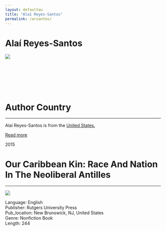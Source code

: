 ```yaml
---
layout: defaultau
title: "Alaí Reyes-Santos"
permalink: /arsantos/
---
```

<!-- partial:index.partial.html -->
<div class="content">
    <h1>Alaí Reyes-Santos</h1>
    <div class="quote">
        <div><img src="https://static.wixstatic.com/media/437def_3b39ea9dd66c4a1a92014fd12ea7a80c~mv2.jpg/v1/fill/w_575,h_575,al_c,q_80,usm_0.66_1.00_0.01,enc_auto/AlaiReyesSantos.jpg" class="logo"></div>
    </div>
    <div class="timeline">
        <div style="padding-bottom:100px;"></div>
        <div class="block">
            <div class="date right"><p class="right"></p></div>
            <div class="dot"></div>
            <div class="left first">
            <div class="author_country">
                <h1>Author Country</h1><hr>
          <div class="aclocation">  <p>Alaí Reyes-Santos is from the <a href="{{ site.baseurl }}/1">United States.</a></p></div>
            <div class="acreadmore">    <a href="#" target="_blank">Read more</a></div>
            </div>
            </div>
        </div>
        <div class="block">
            <div class="date left"><p class="left">2015</p></div>
            <div class="dot"></div>
            <div class="right">
                <h1>Our Caribbean Kin: Race And Nation In The Neoliberal Antilles</h1><hr>
                <p><img src="https://books.google.dm/books/publisher/content?id=DmZ0CgAAQBAJ&pg=PP1&img=1&zoom=3&hl=en&sig=ACfU3U3JXmd8_-x31p1xQoWzulUiUhtAmg&w=1280"></p>
                <p>
                Language: English<br/>
                Publisher: Rutgers University Press<br/>
                Pub_location: New Brunswick, NJ, United States<br/>
                Genre: Nonfiction Book<br/>
                Length: 244<br/>                   </p>
            </div>
        </div>
